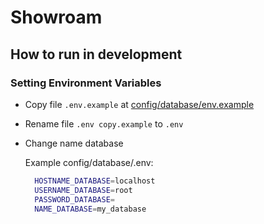 # Showroam

## How to run in development

### Setting Environment Variables
- Copy file `.env.example` at [config/database/env.example]((config/database/.env.example))
- Rename file `.env copy.example` to `.env`  
- Change name database  
  
   Example config/database/.env:
   ```sh
     HOSTNAME_DATABASE=localhost
     USERNAME_DATABASE=root
     PASSWORD_DATABASE=
     NAME_DATABASE=my_database
   ```